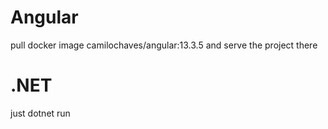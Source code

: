 # Angular  
pull docker image camilochaves/angular:13.3.5 and serve the project there  
  
# .NET
just dotnet run
